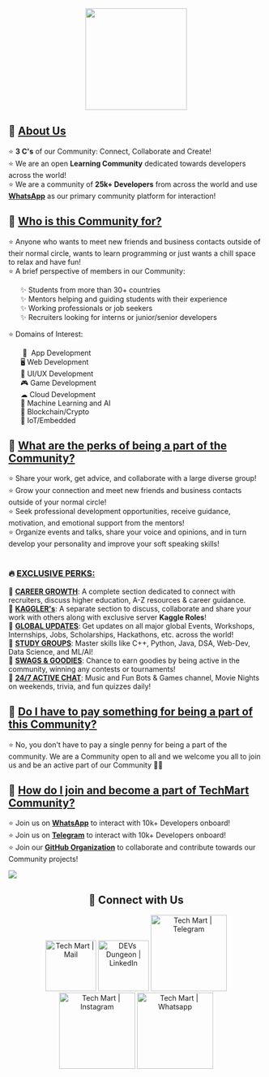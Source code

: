 <div align=center>

<img src="https://github.com/Devs-Dungeon/.github/assets/56317368/dfbb29a5-d44c-416a-a79b-9cfa7249669d" width=200 height=200>

</div>

<h2>📌 <ins>About Us</ins></h2>
<p>
    ⭐ <b>3 C's</b> of our Community: Connect, Collaborate and Create! <br>
    ⭐ We are an open <b>Learning Community</b> dedicated towards developers across the world! <br>
    ⭐ We are a community of <b>25k+ Developers</b> from across the world and use <b><a href="https://whatsapp.com/channel/0029ValjFriICVfpcV9HFc3b">WhatsApp</a></b> as our primary community platform for interaction! <br>
</p>


<h2>📌 <ins>Who is this Community for?</ins></h2>
<p>
    ⭐ Anyone who wants to meet new friends and business contacts outside of their normal circle, wants to learn programming or just wants a chill space to relax and have fun! <br>
    ⭐ A brief perspective of members in our Community: <br> 
<!-- <p style="text-indent: 200px"> -->
    <ul>
        ✨ Students from more than 30+ countries <br> 
        ✨ Mentors helping and guiding students with their experience <br> 
        ✨ Working professionals or job seekers <br>
        ✨ Recruiters looking for interns or junior/senior developers <br>
     </ul>
    ⭐ Domains of Interest:
    <ul>        
        &nbsp;📱 &nbsp;App Development <br> 
        🖥️ Web Development <br> 
        🎨 UI/UX Development <br> 
        🎮 Game Development <br> 
        ☁  Cloud Development <br> 
        🧠 Machine Learning and AI <br> 
        🔗 Blockchain/Crypto <br> 
        🤖 IoT/Embedded <br> 
    </ul>
</p>
    

<h2>📌 <ins>What are the perks of being a part of the Community?</ins></h2>
<p>
    ⭐ Share your work, get advice, and collaborate with a large diverse group! <br> 
    ⭐ Grow your connection and meet new friends and business contacts outside of your normal circle! <br> 
    ⭐ Seek professional development opportunities, receive guidance, motivation, and emotional support from the mentors! <br> 
    ⭐ Organize events and talks, share your voice and opinions, and in turn develop your personality and improve your soft speaking skills! <br><br> 
    <h3>🔥 <ins>EXCLUSIVE PERKS:</ins></h3>
    🚀 <b><ins>CAREER GROWTH</ins></b>: A complete section dedicated to connect with recruiters, discuss higher education, A-Z resources & career guidance. <br>
    🚀 <b><ins>KAGGLER's</ins></b>: A separate section to discuss, collaborate and share your work with others along with exclusive server <b>Kaggle Roles</b>! <br>
    🚀 <b><ins>GLOBAL UPDATES</ins></b>: Get updates on all major global Events, Workshops, Internships, Jobs, Scholarships, Hackathons, etc. across the world! <br>
    🚀 <b><ins>STUDY GROUPS</ins></b>: Master skills like C++, Python, Java, DSA, Web-Dev, Data Science, and ML/AI! <br>
    🚀 <b><ins>SWAGS & GOODIES</ins></b>: Chance to earn goodies by being active in the community, winning any contests or tournaments! <br>
    🚀 <b><ins>24/7 ACTIVE CHAT</ins></b>: Music and Fun Bots & Games channel, Movie Nights on weekends, trivia, and fun quizzes daily! <br>
</p>


<h2>📌 <ins>Do I have to pay something for being a part of this Community?</ins></h2>
<p>
    ⭐ No, you don't have to pay a single penny for being a part of the community. We are a Community open to all and we welcome you all to join us and be an active part of our Community 🥳🥳
</p>


<h2>📌 <ins>How do I join and become a part of <a href="https://linktr.ee/vishwajeetlondhe">TechMart Community</a>?</ins></h2>
<p>
    ⭐ Join us on <b><a href="https://whatsapp.com/channel/0029ValjFriICVfpcV9HFc3b">WhatsApp</a></b> to interact with 10k+ Developers onboard! <br>
    ⭐ Join us on <b><a href="https://t.me/all_technical_updates">Telegram</a></b> to interact with 10k+ Developers onboard! <br>
    ⭐ Join our <b><a href="https://github.com/Devs-Dungeon/support/issues/new?assignees=&labels=invite+me+to+the+organisation&template=invitation.yml&title=Please+invite+me+to+the+GitHub+Community+Organization">GitHub Organization</a></b> to collaborate and contribute towards our Community projects! <br>
</p>

![](https://user-images.githubusercontent.com/73097560/115834477-dbab4500-a447-11eb-908a-139a6edaec5c.gif)

<div align="center">
    
<h2 align="center"> 🔗 Connect with Us </h2>
    
[<img alt="Tech Mart | Mail" width="100px" src="https://img.shields.io/badge/-Gmail-000000?logo=gmail&Color=0A66C2&style=flat-square" />](mailto:punetechmart@gmail.com)
    [<img alt="DEVs Dungeon | LinkedIn" width="100px" src="https://img.shields.io/badge/-LinkedIn-000000?logo=linkedin&Color=0A66C2&style=flat-square" />](https://www.linkedin.com/in/vishwajeetlondhe/)
    [<img alt="Tech Mart | Telegram" width="150px" src="https://img.shields.io/badge/-Telegrarm-000000?logo=Telegram&Color=0A66C2&style=flat-square" />](https://t.me/all_technical_updates)
    [<img alt="Tech Mart | Instagram" width="150px" src="https://img.shields.io/badge/-Instagram-000000?logo=instagram&Color=0A66C2&style=flat-square" />](https://www.instagram.com/all_technical_updates)
    [<img alt="Tech Mart | Whatsapp" width="150px" src="https://img.shields.io/badge/-Whatsapp-000000?logo=whatsapp&Color=0A66C2&style=flat-square" />](https://whatsapp.com/channel/0029ValjFriICVfpcV9HFc3b)
    
</div>


<!-- We have developers from every domain (Web-Dev, App-Dev, ML/AI, Cloud-Dev, Game-Dev, UI/UX, etc.)  who are either looking for <b>jobs, internships</b> or want to <b>grow</b> in their field of interest. Here are some of the awesome thing you will find:
</p>

:one: **Active Community** that rewards **swags :gift:, game pass :video_game:, course coupons :tickets:** etc. based on your server activity!

:two: Learn together & grow your skills with our **Community Members & Mentors** daily :alarm_clock: 

:three: **4.3k+ Members Community** to collaborate on various projects, hackathons, research papers, etc. :person_running: 

:four: **Weekly Live Sessions & Fun Contests** to learn & grow together :muscle: 

:five: Tons of paid **Internship/Job Opportunities** in both tech & non-tech domains :briefcase: 

:six: Get a chance of **"Personal Mentorship"** from Industry Professionals in your field of interest!

<p align = "center">
:book: Collaborate on <b>Open-source Projects</b>  <br>
:sos: <b>Mentors</b> to help in your Domain <b>24/7</b>  <br>
:free: Free <b>Udemy</b> & other Courses Coupons  <br>
:man_technologist: Separate <b>Kaggle/Codechef</b> Community<br>
</p>

<h2 align="center"> Domains: </h3>
<p align = "center">
:globe_with_meridians: Web Development  <br>
:cloud: Cloud Development  <br>
📱 Android Development  <br>
:computer: Competitive Programming/DSA  <br>
:robot: Machine Learning/Data Science  <br>
:heavy_dollar_sign:  Blockchain Development/Cryptocurrency  <br>
</p>

<h2 align="center"> Global News & Information: </h3>
<p align = "center">
:ticket: Global Events, Workshops & Bootcamps Updates  <br>
:trophy: Global Hackathons, Competitions & Free Swags Updates <br>
:briefcase: Global Jobs, Internships, Scholarships & Referral Updates  <br>
:fire: Global International, Sports, Science & Tech News  <br>
</p>


<h2 align="center"> To join "DEVs Dungeon" GitHub Organization, click <a href="https://github.com/Devs-Dungeon/support/issues/new?assignees=&labels=invite+me+to+the+organisation&template=invitation.yml&title=Please+invite+me+to+the+GitHub+Community+Organization" >here</a> </h2>
 -->
